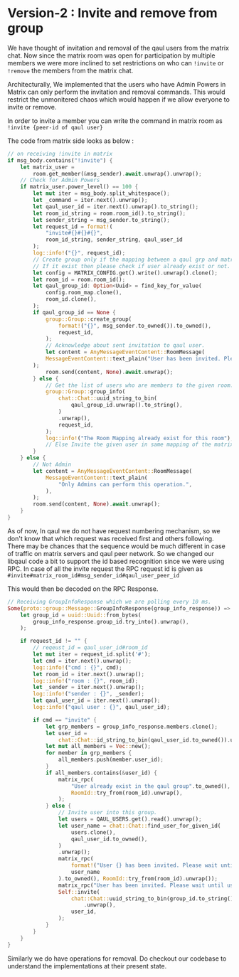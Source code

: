 # Version-2 : Invite and remove from group

We have thought of invitation and removal of the qaul users from the matrix chat. Now since the matrix room was open for participation by multiple members we were more inclined to set restrictions on who can `!invite` or `!remove` the members from the matrix chat. 

Architecturally, We implemented that the users who have Admin Powers in Matrix can only perform the invitation and removal commands. This would restrict the unmonitered chaos which would happen if we allow everyone to invite or remove.

In order to invite a member you can write the command in matrix room as 
`!invite {peer-id of qaul user}`

The code from matrix side looks as below :
```rust
// on receiving !invite in matrix
if msg_body.contains("!invite") {
    let matrix_user =
        room.get_member(&msg_sender).await.unwrap().unwrap();
    // Check for Admin Powers
    if matrix_user.power_level() == 100 {
        let mut iter = msg_body.split_whitespace();
        let _command = iter.next().unwrap();
        let qaul_user_id = iter.next().unwrap().to_string();
        let room_id_string = room.room_id().to_string();
        let sender_string = msg_sender.to_string();
        let request_id = format!(
            "invite#{}#{}#{}",
            room_id_string, sender_string, qaul_user_id
        );
        log::info!("{}", request_id);
        // Create group only if the mapping between a qaul grp and matrix room doesn't exist.
        // If it exist then please check if user already exist or not. If not then invite
        let config = MATRIX_CONFIG.get().write().unwrap().clone();
        let room_id = room.room_id();
        let qaul_group_id: Option<Uuid> = find_key_for_value(
            config.room_map.clone(),
            room_id.clone(),
        );
        if qaul_group_id == None {
            group::Group::create_group(
                format!("{}", msg_sender.to_owned()).to_owned(),
                request_id,
            );
            // Acknowledge about sent invitation to qaul user.
            let content = AnyMessageEventContent::RoomMessage(
            MessageEventContent::text_plain("User has been invited. Please wait until user accepts the invitation."),
        );
            room.send(content, None).await.unwrap();
        } else {
            // Get the list of users who are members to the given room.
            group::Group::group_info(
                chat::Chat::uuid_string_to_bin(
                    qaul_group_id.unwrap().to_string(),
                )
                .unwrap(),
                request_id,
            );
            log::info!("The Room Mapping already exist for this room");
            // Else Invite the given user in same mapping of the matrix room.
        }
    } else {
        // Not Admin
        let content = AnyMessageEventContent::RoomMessage(
            MessageEventContent::text_plain(
                "Only Admins can perform this operation.",
            ),
        );
        room.send(content, None).await.unwrap();
    }
}
```

As of now, In qaul we do not have request numbering mechanism, so we don't know that which request was received first and others following. There may be chances that the sequence would be much different in case of traffic on matrix servers and qaul peer network. So we changed our libqaul code a bit to support the id based recognition since we were using RPC. In case of all the invite request the RPC request id is given as `#invite#matrix_room_id#msg_sender_id#qaul_user_peer_id`

This would then be decoded on the RPC Response.

```rust
// Receiving GroupInfoResponse which we are polling every 10 ms.
Some(proto::group::Message::GroupInfoResponse(group_info_response)) => {
    let group_id = uuid::Uuid::from_bytes(
        group_info_response.group_id.try_into().unwrap(),
    );

    if request_id != "" {
        // reqeust_id = qaul_user_id#room_id
        let mut iter = request_id.split('#');
        let cmd = iter.next().unwrap();
        log::info!("cmd : {}", cmd);
        let room_id = iter.next().unwrap();
        log::info!("room : {}", room_id);
        let _sender = iter.next().unwrap();
        log::info!("sender : {}", _sender);
        let qaul_user_id = iter.next().unwrap();
        log::info!("qaul user : {}", qaul_user_id);

        if cmd == "invite" {
            let grp_members = group_info_response.members.clone();
            let user_id =
                chat::Chat::id_string_to_bin(qaul_user_id.to_owned()).unwrap();
            let mut all_members = Vec::new();
            for member in grp_members {
                all_members.push(member.user_id);
            }
            if all_members.contains(&user_id) {
                matrix_rpc(
                    "User already exist in the qaul group".to_owned(),
                    RoomId::try_from(room_id).unwrap(),
                );
            } else {
                // Invite user into this group.
                let users = QAUL_USERS.get().read().unwrap();
                let user_name = chat::Chat::find_user_for_given_id(
                    users.clone(),
                    qaul_user_id.to_owned(),
                )
                .unwrap();
                matrix_rpc(
                    format!("User {} has been invited. Please wait until user accepts the invitation.", 
                    user_name
                ).to_owned(), RoomId::try_from(room_id).unwrap());
                matrix_rpc("User has been invited. Please wait until user accepts the invitation.".to_owned(), RoomId::try_from(room_id).unwrap());
                Self::invite(
                    chat::Chat::uuid_string_to_bin(group_id.to_string())
                        .unwrap(),
                    user_id,
                );
            }
        }
    }
}
```

Similarly we do have operations for removal. Do checkout our codebase to understand the implementations at their present state.